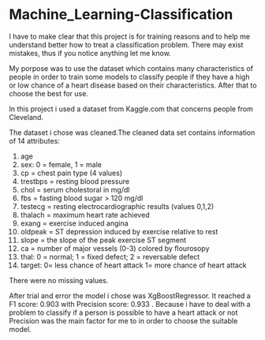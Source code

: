 # Machine_Learning-Classification

I have to make clear that this project is for training reasons and to help me understand better how to treat a classification problem. There may exist mistakes, thus if you notice anything let me know.

My porpose was to use the dataset which contains many characteristics of people in order to train some models to classify people if they have a high or low chance of a heart disease based on their characteristics. After that to choose the best for use. 

In this project i used a dataset from Kaggle.com that concerns people from Cleveland.

The dataset i chose was cleaned.The cleaned data set contains information of 14 attributes:
1) age
2) sex: 0 = female, 1 = male
3) cp = chest pain type (4 values)
4) trestbps = resting blood pressure
5) chol =  serum cholestoral in mg/dl
6) fbs = fasting blood sugar > 120 mg/dl
7) testecg =  resting electrocardiographic results (values 0,1,2)
8) thalach =  maximum heart rate achieved
9) exang =  exercise induced angina
10) oldpeak = ST depression induced by exercise relative to rest
11) slope = the slope of the peak exercise ST segment
12) ca =  number of major vessels (0-3) colored by flourosopy
13) thal: 0 = normal; 1 = fixed defect; 2 = reversable defect
14) target: 0= less chance of heart attack 1= more chance of heart attack

There were no missing values.

After trial and error the model i chose was XgBoostRegressor. It reached a F1 score: 0.903 with Precision score: 0.933 . Because i have to deal with a problem to classify if a person is possible to have a heart attack or not Precision was the main factor for me to in order to choose the suitable model.  
